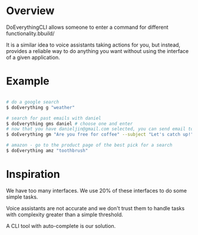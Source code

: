 # Overview
DoEverythingCLI allows someone to enter a command for different functionality.bbuild/

It is a similar idea to voice assistants taking actions for you, but instead, provides a reliable way to do anything you want without using the interface of a given application.

# Example
```sh

# do a google search
$ doEverything g "weather"

# search for past emails with daniel
$ doEverything gms daniel # choose one and enter
# now that you have danieljin@gmail.com selected, you can send email to them
$ doEverything gm "Are you free for coffee" --subject "Let's catch up!"

# amazon - go to the product page of the best pick for a search
$ doEverything amz "toothbrush"
```

# Inspiration
We have too many interfaces. We use 20% of these interfaces to do some simple tasks.

Voice assistants are not accurate and we don't trust them to handle tasks with complexity greater than a simple threshold.

A CLI tool with auto-complete is our solution.
